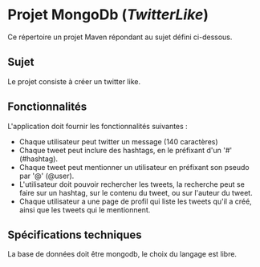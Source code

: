 # Projet MongoDb (*TwitterLike*)

Ce répertoire un projet Maven répondant au sujet défini ci-dessous.

## Sujet
Le projet consiste à créer un twitter like.

## Fonctionnalités

L'application doit fournir les fonctionnalités suivantes :
- Chaque utilisateur peut twitter un message (140 caractères)
- Chaque tweet peut inclure des hashtags, en le préfixant d'un '#' (#hashtag).
- Chaque tweet peut mentionner un utilisateur en préfixant son pseudo par '@' (@user).
- L'utilisateur doit pouvoir rechercher les tweets, la recherche peut se faire sur un hashtag, sur le contenu du tweet, ou sur l'auteur du tweet.
- Chaque utilisateur a une page de profil qui liste les tweets qu'il a créé, ainsi que les tweets qui le mentionnent.

## Spécifications techniques

La base de données doit être mongodb, le choix du langage est libre.

